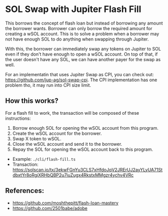 # SOL Swap with Jupiter Flash Fill

This borrows the concept of flash loan but instead of borrowing any amount the borrower wants. Borrower can only
borrow the required amount for creating a wSOL account. This is to solve a problem when a borrower may not have
enough SOL to do anything when swapping through Jupiter.

With this, the borrower can immediately swap any tokens on Jupiter to SOL even if they don't have enough to open
a wSOL account. On top of that, if the user doesn't have any SOL, we can have another payer for the swap as well.

For an implementatin that uses Jupiter Swap as CPI, you can check out: https://github.com/jup-ag/sol-swap-cpi. The
CPI implementation has one problem tho, it may run into CPI size limit.

## How this works?

For a flash fill to work, the transaction will be composed of these instructions:

1. Borrow enough SOL for opening the wSOL account from this program.
2. Create the wSOL account for the borrower.
3. Swap X token to wSOL.
4. Close the wSOL account and send it to the borrower.
5. Repay the SOL for opening the wSOL account back to this program.

* Example: `./cli/flash-fill.ts`
* Transaction: https://solscan.io/tx/3ekwFGnYu3CLS7xHfdoJqV2JRErUJ2ayYLyUA71StdbxtYr8oRgiXRHbQBP2u7iuZugx4RkstxMMgzr4ychv4VRc

## References:

* https://github.com/moshthepitt/flash-loan-mastery
* https://github.com/2501babe/adobe
